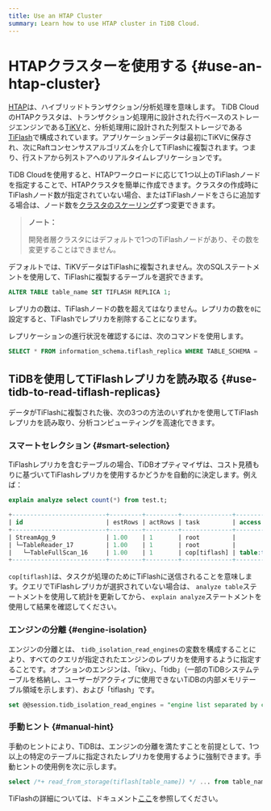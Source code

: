 ```yaml
---
title: Use an HTAP Cluster
summary: Learn how to use HTAP cluster in TiDB Cloud.
---
```


# HTAPクラスターを使用する {#use-an-htap-cluster}

[HTAP](https://en.wikipedia.org/wiki/Hybrid_transactional/analytical_processing)は、ハイブリッドトランザクション/分析処理を意味します。 TiDB CloudのHTAPクラスタは、トランザクション処理用に設計された行ベースのストレージエンジンである[TiKV](https://tikv.org)と、分析処理用に設計された列型ストレージである[TiFlash](https://docs.pingcap.com/tidb/stable/tiflash-overview)で構成されています。アプリケーションデータは最初にTiKVに保存され、次にRaftコンセンサスアルゴリズムを介してTiFlashに複製されます。つまり、行ストアから列ストアへのリアルタイムレプリケーションです。

TiDB Cloudを使用すると、HTAPワークロードに応じて1つ以上のTiFlashノードを指定することで、HTAPクラスタを簡単に作成できます。クラスタの作成時にTiFlashノード数が指定されていない場合、またはTiFlashノードをさらに追加する場合は、ノード数を[クラスタのスケーリング](/tidb-cloud/scale-tidb-cluster.md)ずつ変更できます。

> **ノート：**
>
> 開発者層クラスタにはデフォルトで1つのTiFlashノードがあり、その数を変更することはできません。

デフォルトでは、TiKVデータはTiFlashに複製されません。次のSQLステートメントを使用して、TiFlashに複製するテーブルを選択できます。


```sql
ALTER TABLE table_name SET TIFLASH REPLICA 1;
```

レプリカの数は、TiFlashノードの数を超えてはなりません。レプリカの数を`0`に設定すると、TiFlashでレプリカを削除することになります。

レプリケーションの進行状況を確認するには、次のコマンドを使用します。


```sql
SELECT * FROM information_schema.tiflash_replica WHERE TABLE_SCHEMA = '<db_name>' and TABLE_NAME = '<table_name>';
```

## TiDBを使用してTiFlashレプリカを読み取る {#use-tidb-to-read-tiflash-replicas}

データがTiFlashに複製された後、次の3つの方法のいずれかを使用してTiFlashレプリカを読み取り、分析コンピューティングを高速化できます。

### スマートセレクション {#smart-selection}

TiFlashレプリカを含むテーブルの場合、TiDBオプティマイザは、コスト見積もりに基づいてTiFlashレプリカを使用するかどうかを自動的に決定します。例えば：


```sql
explain analyze select count(*) from test.t;
```

```sql
+--------------------------+---------+---------+--------------+---------------+----------------------------------------------------------------------+--------------------------------+-----------+------+
| id                       | estRows | actRows | task         | access object | execution info                                                       | operator info                  | memory    | disk |
+--------------------------+---------+---------+--------------+---------------+----------------------------------------------------------------------+--------------------------------+-----------+------+
| StreamAgg_9              | 1.00    | 1       | root         |               | time:83.8372ms, loops:2                                              | funcs:count(1)->Column#4       | 372 Bytes | N/A  |
| └─TableReader_17         | 1.00    | 1       | root         |               | time:83.7776ms, loops:2, rpc num: 1, rpc time:83.5701ms, proc keys:0 | data:TableFullScan_16          | 152 Bytes | N/A  |
|   └─TableFullScan_16     | 1.00    | 1       | cop[tiflash] | table:t       | time:43ms, loops:1                                                   | keep order:false, stats:pseudo | N/A       | N/A  |
+--------------------------+---------+---------+--------------+---------------+----------------------------------------------------------------------+--------------------------------+-----------+------+
```

`cop[tiflash]`は、タスクが処理のためにTiFlashに送信されることを意味します。クエリでTiFlashレプリカが選択されていない場合は、 `analyze table`ステートメントを使用して統計を更新してから、 `explain analyze`ステートメントを使用して結果を確認してください。

### エンジンの分離 {#engine-isolation}

エンジンの分離とは、 `tidb_isolation_read_engines`の変数を構成することにより、すべてのクエリが指定されたエンジンのレプリカを使用するように指定することです。オプションのエンジンは、「tikv」、「tidb」（一部のTiDBシステムテーブルを格納し、ユーザーがアクティブに使用できないTiDBの内部メモリテーブル領域を示します）、および「tiflash」です。


```sql
set @@session.tidb_isolation_read_engines = "engine list separated by commas";
```

### 手動ヒント {#manual-hint}

手動のヒントにより、TiDBは、エンジンの分離を満たすことを前提として、1つ以上の特定のテーブルに指定されたレプリカを使用するように強制できます。手動ヒントの使用例を次に示します。


```sql
select /*+ read_from_storage(tiflash[table_name]) */ ... from table_name;
```

TiFlashの詳細については、ドキュメント[ここ](https://docs.pingcap.com/tidb/stable/tiflash-overview/)を参照してください。

